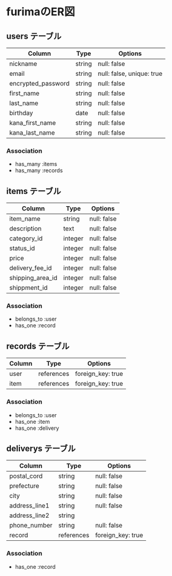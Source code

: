 # furimaのER図

## users テーブル
| Column             | Type    | Options                   |
| ------------------ | ------- | ------------------------- |
| nickname           | string  | null: false               |
| email              | string  | null: false, unique: true |
| encrypted_password | string  | null: false               |
| first_name         | string  | null: false               |
| last_name          | string  | null: false               |
| birthday           | date    | null: false               |
| kana_first_name    | string  | null: false               |
| kana_last_name     | string  | null: false               |

### Association

- has_many :items
- has_many :records

## items テーブル
| Column           | Type    | Options            |
| ---------------- | ------- | ------------------ |
| item_name        | string  | null: false        |
| description      | text    | null: false        |
| category_id      | integer | null: false        |
| status_id        | integer | null: false        |
| price            | integer | null: false        |
| delivery_fee_id  | integer | null: false        |
| shipping_area_id | integer | null: false        |
| shippment_id     | integer | null: false        |

### Association

- belongs_to :user
- has_one :record

## records テーブル
| Column   | Type       | Options           |
| -------- | ---------- | ----------------- |
| user     | references | foreign_key: true |
| item     | references | foreign_key: true |

### Association

- belongs_to :user
- has_one :item
- has_one :delivery

## deliverys テーブル
| Column        | Type       | Options           |
| ------------- | ---------- | ----------------- |
| postal_cord   | string     | null: false       |
| prefecture    | string     | null: false       |
| city          | string     | null: false       |
| address_line1 | string     | null: false       |
| address_line2 | string     |                   |
| phone_number  | string     | null: false       |
| record        | references | foreign_key: true |

### Association

- has_one :record

